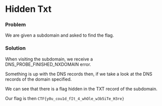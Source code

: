 # Hidden Txt

### Problem 

We are given a subdomain and asked to find the flag.

### Solution

When visiting the subdomain, we receive a DNS_PROBE_FINISHED_NXDOMAIN error. 

Something is up with the DNS records then, if we take a look at the DNS records of the domain specified. 

We can see that there is a flag hidden in the TXT record of the subdomain.

Our flag is then `CTF{y0u_cou1d_fIt_4_whOle_w3b5iTe_H3re}`